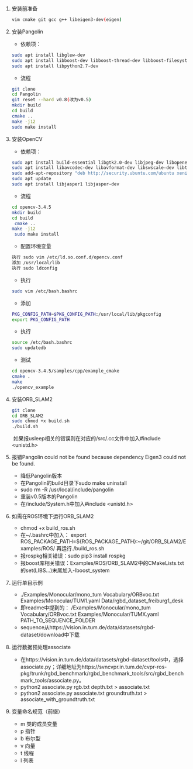 1. 安装前准备
   
   ```bash
   vim cmake git gcc g++ libeigen3-dev(eigen)
   ```
   
2. 安装Pangolin
   
   - 依赖项：
   
   ```bash
   sudo apt install libglew-dev
   sudo apt install libboost-dev libboost-thread-dev libboost-filesystem-dev
   sudo apt install libpython2.7-dev
   ```
   
   - 流程
   
   ```bash
   git clone
   cd Pangolin
   git reset --hard v0.8(改为v0.5)
   mkdir build
   cd build
   cmake ..
   make -j12
   sudo make install
   ```
   
3. 安装OpenCV
   
   - 依赖项：
   
   ```bash
   sudo apt install build-essential libgtk2.0-dev libjpeg-dev libopenexr-dev libtbb-dev
   sudo apt install libavcodec-dev libavformat-dev libswscale-dev libtiff5-dev libvtk6-dev
   sudo add-apt-repository "deb http://security.ubuntu.com/ubuntu xenial-security main"
   sudo apt update
   sudo apt install libjasper1 libjasper-dev
   ```
   
   - 流程
   
   ```bash
   cd opencv-3.4.5
   mkdir build
   cd build
	cmake ..
   make -j12
	sudo make install
	```
	
	- 配置环境变量
	
	```bash
	执行 sudo vim /etc/ld.so.conf.d/opencv.conf
	添加 /usr/local/lib
	执行 sudo ldconfig
	```
	
	- 执行
	
	```bash
	sudo vim /etc/bash.bashrc
	```
	
	- 添加
	
	```bash
	PKG_CONFIG_PATH=$PKG_CONFIG_PATH:/usr/local/lib/pkgconfig
	export PKG_CONFIG_PATH
	```
	
	- 执行
	
	```bash
	source /etc/bash.bashrc
	sudo updatedb
	```
	
	- 测试
	
	```bash
	cd opencv-3.4.5/samples/cpp/example_cmake
	cmake .
	make
	./opencv_example
	```
	
4. 安装ORB_SLAM2
   
   ```bash
   git clone
   cd ORB_SLAM2
   sudo chmod +x build.sh
   ./build.sh
   ```
   
   ​	如果报usleep相关的错误则在对应的/src/.cc文件中加入#include <unistd.h>
   
5. 报错Pangolin could not be found because dependency Eigen3 could not be found.
   
   - 降低Pangolin版本
   - 在Pangolin的build目录下sudo make uninstall
   - sudo rm -R /usr/local/include/pangolin
   - 重装v0.5版本的Pangolin
   - 在/include/System.h中加入#include <unistd.h>
   
6. 如需在ROS环境下运行ORB_SLAM2
   - chmod +x build_ros.sh
   - 在~/.bashrc中加入：
   	export ROS_PACKAGE_PATH=${ROS_PACKAGE_PATH}:~/git/ORB_SLAM2/Examples/ROS/
   	再运行./build_ros.sh
   - 报rospkg相关错误：sudo pip3 install rospkg
   - 报boost库相关错误：Examples/ROS/ORB_SLAM2中的CMakeLists.txt的set(LIBS...)末尾加入-lboost_system
   
7. 运行单目示例
   - ./Examples/Monocular/mono_tum Vocabulary/ORBvoc.txt Examples/Monocular/TUM1.yaml Data/rgbd_dataset_freiburg1_desk
   - 即readme中提到的：
   	/Examples/Monocular/mono_tum Vocabulary/ORBvoc.txt Examples/Monocular/TUMX.yaml PATH_TO_SEQUENCE_FOLDER
   - sequence从https://vision.in.tum.de/data/datasets/rgbd-dataset/download中下载
   
8. 运行数据预处理associate
   - 在https://vision.in.tum.de/data/datasets/rgbd-dataset/tools中，选择associate.py；详细地址为https://svncvpr.in.tum.de/cvpr-ros-pkg/trunk/rgbd_benchmark/rgbd_benchmark_tools/src/rgbd_benchmark_tools/associate.py。
   - python2 associate.py rgb.txt depth.txt > associate.txt
   - python2 associate.py associate.txt groundtruth.txt > associate_with_groundtruth.txt
   
9. 变量命名规范（前缀）
   - m	类的成员变量
   - p	指针
   - b	布尔型
   - v	向量
   - t	线程
   - l	列表